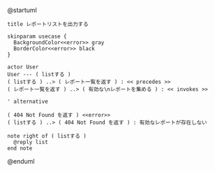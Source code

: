 @startuml

    title レポートリストを出力する

    skinparam usecase {
      BackgroundColor<<error>> gray
      BorderColor<<error>> black
    }

    actor User
    User --- ( listする )
    ( listする ) ..> ( レポート一覧を返す ) : << precedes >>
    ( レポート一覧を返す ) ..> ( 有効な\nレポートを集める ) : << invokes >>

    ' alternative

    ( 404 Not Found を返す ) <<error>>
    ( listする ) ..> ( 404 Not Found を返す ) : 有効なレポートが存在しない

    note right of ( listする )
      @reply list
    end note

@enduml
